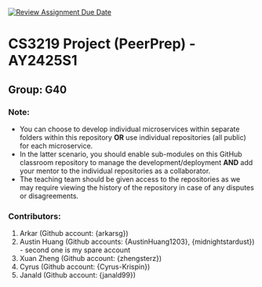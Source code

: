 [![Review Assignment Due Date](https://classroom.github.com/assets/deadline-readme-button-22041afd0340ce965d47ae6ef1cefeee28c7c493a6346c4f15d667ab976d596c.svg)](https://classroom.github.com/a/bzPrOe11)
# CS3219 Project (PeerPrep) - AY2425S1
## Group: G40

### Note: 
- You can choose to develop individual microservices within separate folders within this repository **OR** use individual repositories (all public) for each microservice. 
- In the latter scenario, you should enable sub-modules on this GitHub classroom repository to manage the development/deployment **AND** add your mentor to the individual repositories as a collaborator. 
- The teaching team should be given access to the repositories as we may require viewing the history of the repository in case of any disputes or disagreements. 

### Contributors:
1. Arkar (Github account: {arkarsg})
2. Austin Huang (Github accounts: {AustinHuang1203}, {midnightstardust}) - second one is my spare account
3. Xuan Zheng (Github account: {zhengsterz})
4. Cyrus (Github account: {Cyrus-Krispin})
5. Janald (Github account: {janald99})
